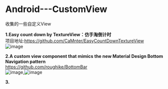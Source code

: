 # Android---CustomView
收集的一些自定义View


**1.Easy count down by TextureView：仿手淘倒计时**     
项目地址:https://github.com/CaMnter/EasyCountDownTextureView      
![image](https://raw.githubusercontent.com/CaMnter/EasyCountDownTextureView/master/screenshot/textureview_1.gif)    


**2.A custom view component that mimics the new Material Design Bottom Navigation pattern**    
https://github.com/roughike/BottomBar      
![image](https://raw.githubusercontent.com/roughike/BottomBar/master/demo2-badge.gif),![image](https://raw.githubusercontent.com/roughike/BottomBar/master/scrolling_demo.gif)       


**3.**
